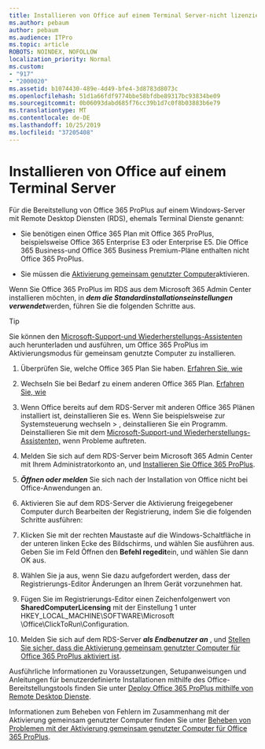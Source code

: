 ```yaml
---
title: Installieren von Office auf einem Terminal Server-nicht lizenziert
ms.author: pebaum
author: pebaum
ms.audience: ITPro
ms.topic: article
ROBOTS: NOINDEX, NOFOLLOW
localization_priority: Normal
ms.custom:
- "917"
- "2000020"
ms.assetid: b1074430-489e-4d49-bfe4-3d8783d8073c
ms.openlocfilehash: 51d1a66fdf9774bbe58bfdbe89317bc93834be09
ms.sourcegitcommit: 0b06093dabd685f76cc39b1d7c0f8b03883b6e79
ms.translationtype: MT
ms.contentlocale: de-DE
ms.lasthandoff: 10/25/2019
ms.locfileid: "37205408"
---
```

# <a name="installing-office-on-a-terminal-server"></a>Installieren von Office auf einem Terminal Server

Für die Bereitstellung von Office 365 ProPlus auf einem Windows-Server mit Remote Desktop Diensten (RDS), ehemals Terminal Dienste genannt:
  
- Sie benötigen einen Office 365 Plan mit Office 365 ProPlus, beispielsweise Office 365 Enterprise E3 oder Enterprise E5. Die Office 365 Business-und Office 365 Business Premium-Pläne enthalten nicht Office 365 ProPlus.

- Sie müssen die [Aktivierung gemeinsam genutzter Computer](https://docs.microsoft.com/DeployOffice/overview-of-shared-computer-activation-for-office-365-proplus)aktivieren.

Wenn Sie Office 365 ProPlus im RDS aus dem Microsoft 365 Admin Center installieren möchten, in ***dem die Standardinstallationseinstellungen verwendet***werden, führen Sie die folgenden Schritte aus.

> [!TIP]
> Sie können den [Microsoft-Support-und Wiederherstellungs-Assistenten](https://aka.ms/SaRA_OfficeSCA_M365Portal) auch herunterladen und ausführen, um Office 365 ProPlus im Aktivierungsmodus für gemeinsam genutzte Computer zu installieren.
  
1. Überprüfen Sie, welche Office 365 Plan Sie haben. [Erfahren Sie, wie](https://docs.microsoft.com/office365/admin/admin-overview/what-subscription-do-i-have)

2. Wechseln Sie bei Bedarf zu einem anderen Office 365 Plan. [Erfahren Sie, wie](https://docs.microsoft.com/office365/admin/subscriptions-and-billing/switch-to-a-different-plan)

3. Wenn Office bereits auf dem RDS-Server mit anderen Office 365 Plänen installiert ist, deinstallieren Sie es. Wenn Sie beispielsweise zur Systemsteuerung wechseln \> , deinstallieren Sie ein Programm. Deinstallieren Sie mit dem [Microsoft-Support-und Wiederherstellungs-Assistenten,](https://aka.ms/SARA-OfficeUninstall-Alchemy) wenn Probleme auftreten.

4. Melden Sie sich auf dem RDS-Server beim Microsoft 365 Admin Center mit Ihrem Administratorkonto an, und [Installieren Sie Office 365 ProPlus](https://portal.office.com/OLS/MySoftware.aspx).

5. ***Öffnen oder melden*** Sie sich nach der Installation von Office nicht bei Office-Anwendungen an.

6. Aktivieren Sie auf dem RDS-Server die Aktivierung freigegebener Computer durch Bearbeiten der Registrierung, indem Sie die folgenden Schritte ausführen:

1. Klicken Sie mit der rechten Maustaste auf die Windows-Schaltfläche in der unteren linken Ecke des Bildschirms, und wählen Sie ausführen aus. Geben Sie im Feld Öffnen den **Befehl regedit**ein, und wählen Sie dann OK aus.

2. Wählen Sie ja aus, wenn Sie dazu aufgefordert werden, dass der Registrierungs-Editor Änderungen an Ihrem Gerät vorzunehmen hat.

3. Fügen Sie im Registrierungs-Editor einen Zeichenfolgenwert von **SharedComputerLicensing** mit der Einstellung 1 unter HKEY_LOCAL_MACHINE\SOFTWARE\Microsoft \Office\ClickToRun\Configuration.

7. Melden Sie sich auf dem RDS-Server ***als Endbenutzer an*** , und [Stellen Sie sicher, dass die Aktivierung gemeinsam genutzter Computer für Office 365 ProPlus aktiviert ist](https://docs.microsoft.com/DeployOffice/troubleshoot-issues-with-shared-computer-activation-for-office-365-proplus#verify-that-activation-for-office-365-proplus-succeeded).

Ausführliche Informationen zu Voraussetzungen, Setupanweisungen und Anleitungen für benutzerdefinierte Installationen mithilfe des Office-Bereitstellungstools finden Sie unter [Deploy Office 365 ProPlus mithilfe von Remote Desktop Dienste](https://docs.microsoft.com/DeployOffice/deploy-office-365-proplus-by-using-remote-desktop-services).
  
Informationen zum Beheben von Fehlern im Zusammenhang mit der Aktivierung gemeinsam genutzter Computer finden Sie unter [Beheben von Problemen mit der Aktivierung gemeinsam genutzter Computer für Office 365 ProPlus](https://docs.microsoft.com/DeployOffice/troubleshoot-issues-with-shared-computer-activation-for-office-365-proplus).
  